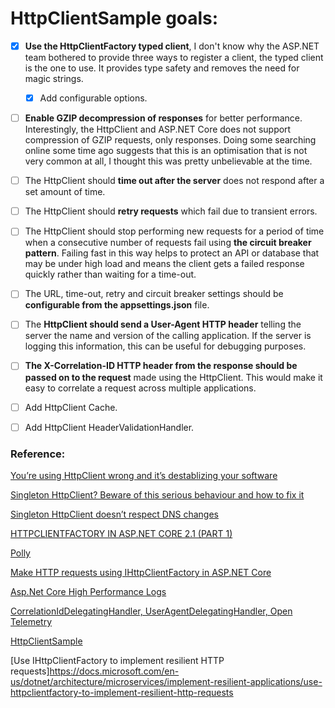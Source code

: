 ﻿# HttpClientSample goals:

- [x] **Use the HttpClientFactory typed client**, I don't know why
  the ASP.NET team bothered to provide three ways to register a client,
  the typed client is the one to use. It provides type safety and removes
  the need for magic strings.
  - [x] Add configurable options.

- [ ] **Enable GZIP decompression of responses** for better performance. Interestingly,
  the HttpClient and ASP.NET Core does not support compression of GZIP requests, only
  responses.
  Doing some searching online some time ago suggests that this is an optimisation that is
  not very common at all, I thought this was pretty unbelievable at the time.

- [ ] The HttpClient should **time out after the server** does not respond after a set
  amount of time.

- [ ] The HttpClient should **retry requests** which fail due to transient errors.

- [ ] The HttpClient should stop performing new requests for a period of time when a
  consecutive number of requests fail
  using **the circuit breaker pattern**. Failing fast in this way helps to protect an API
  or database that may be under
  high load and means the client gets a failed response quickly rather than waiting for a
  time-out.

- [ ] The URL, time-out, retry and circuit breaker settings should be **configurable from
  the appsettings.json** file.

- [ ] The **HttpClient should send a User-Agent HTTP header** telling the server the name
  and version of the calling application.
  If the server is logging this information, this can be useful for debugging purposes.

- [ ] **The X-Correlation-ID HTTP header from the response should be passed on to the
  request** made using the HttpClient.
  This would make it easy to correlate a request across multiple applications.

- [ ] Add HttpClient Cache.

- [ ] Add HttpClient HeaderValidationHandler.

### Reference:

[You’re using HttpClient wrong and it’s destablizing your software](https://aspnetmonsters.com/2016/08/2016-08-27-httpclientwrong/)

[Singleton HttpClient? Beware of this serious behaviour and how to fix it](http://byterot.blogspot.com/2016/07/singleton-httpclient-dns.html)

[Singleton HttpClient doesn’t respect DNS changes](https://github.com/dotnet/corefx/issues/11224)

[HTTPCLIENTFACTORY IN ASP.NET CORE 2.1 (PART 1)](https://www.stevejgordon.co.uk/introduction-to-httpclientfactory-aspnetcore)

[Polly](https://github.com/App-vNext/Polly)

[Make HTTP requests using IHttpClientFactory in ASP.NET Core](https://docs.microsoft.com/en-us/aspnet/core/fundamentals/http-requests?view=aspnetcore-6.0#consumption-patterns)

[Asp.Net Core High Performance Logs](https://docs.microsoft.com/en-us/aspnet/core/fundamentals/logging/loggermessage?view=aspnetcore-2.1)

[CorrelationIdDelegatingHandler, UserAgentDelegatingHandler, Open Telemetry](https://rehansaeed.com/optimally-configuring-asp-net-core-httpclientfactory/)

[HttpClientSample](https://github.com/RehanSaeed/HttpClientSample)

[Use IHttpClientFactory to implement resilient HTTP requests]https://docs.microsoft.com/en-us/dotnet/architecture/microservices/implement-resilient-applications/use-httpclientfactory-to-implement-resilient-http-requests

